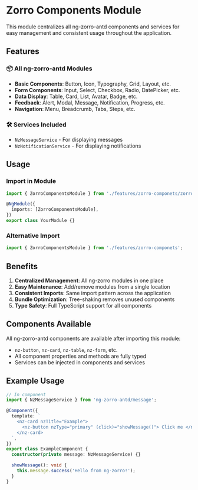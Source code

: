 # Zorro Components Module

This module centralizes all ng-zorro-antd components and services for easy management and consistent usage throughout the application.

## Features

### 📦 All ng-zorro-antd Modules

- **Basic Components**: Button, Icon, Typography, Grid, Layout, etc.
- **Form Components**: Input, Select, Checkbox, Radio, DatePicker, etc.
- **Data Display**: Table, Card, List, Avatar, Badge, etc.
- **Feedback**: Alert, Modal, Message, Notification, Progress, etc.
- **Navigation**: Menu, Breadcrumb, Tabs, Steps, etc.

### 🛠️ Services Included

- `NzMessageService` - For displaying messages
- `NzNotificationService` - For displaying notifications

## Usage

### Import in Module

```typescript
import { ZorroComponentsModule } from './features/zorro-componets/zorro-components.module';

@NgModule({
  imports: [ZorroComponentsModule],
})
export class YourModule {}
```

### Alternative Import

```typescript
import { ZorroComponentsModule } from './features/zorro-componets';
```

## Benefits

1. **Centralized Management**: All ng-zorro modules in one place
2. **Easy Maintenance**: Add/remove modules from a single location
3. **Consistent Imports**: Same import pattern across the application
4. **Bundle Optimization**: Tree-shaking removes unused components
5. **Type Safety**: Full TypeScript support for all components

## Components Available

All ng-zorro-antd components are available after importing this module:

- `nz-button`, `nz-card`, `nz-table`, `nz-form`, etc.
- All component properties and methods are fully typed
- Services can be injected in components and services

## Example Usage

```typescript
// In component
import { NzMessageService } from 'ng-zorro-antd/message';

@Component({
  template: `
    <nz-card nzTitle="Example">
      <nz-button nzType="primary" (click)="showMessage()"> Click me </nz-button>
    </nz-card>
  `,
})
export class ExampleComponent {
  constructor(private message: NzMessageService) {}

  showMessage(): void {
    this.message.success('Hello from ng-zorro!');
  }
}
```
